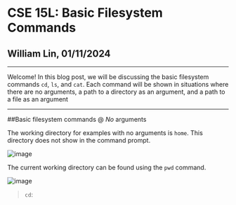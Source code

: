 # CSE 15L: Basic Filesystem Commands
## William Lin, 01/11/2024
---

Welcome! In this blog post, we will be discussing the basic filesystem commands `cd`, `ls`, and `cat`. Each command will be shown in situations where there are no arguments, a path to a directory as an argument, and a path to a file as an argument

---
##Basic filesystem commands @ *No* arguments

The working directory for examples with no arguments is `home`. This directory does not show in the command prompt. 

![image](https://github.com/williamlinplayzlegitpiano/15Llabreportone/assets/55766910/9019e21b-8f86-4620-b524-a8e37f85ce5a)

The current working directory can be found using the `pwd` command.

![image](https://github.com/williamlinplayzlegitpiano/15Llabreportone/assets/55766910/3f08801f-b943-4b14-a34b-dc4c76dd895f)

>`cd`:


  


